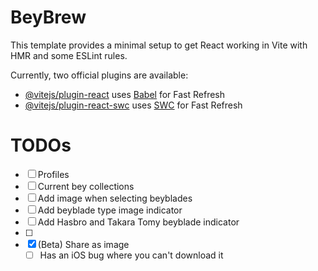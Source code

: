 # BeyBrew

This template provides a minimal setup to get React working in Vite with HMR and some ESLint rules.

Currently, two official plugins are available:

- [@vitejs/plugin-react](https://github.com/vitejs/vite-plugin-react/blob/main/packages/plugin-react/README.md) uses [Babel](https://babeljs.io/) for Fast Refresh
- [@vitejs/plugin-react-swc](https://github.com/vitejs/vite-plugin-react-swc) uses [SWC](https://swc.rs/) for Fast Refresh


# TODOs

- [ ] Profiles
- [ ] Current bey collections
- [ ] Add image when selecting beyblades
- [ ] Add beyblade type image indicator
- [ ] Add Hasbro and Takara Tomy beyblade indicator
- [ ]
- [x] (Beta) Share as image
  - [ ] Has an iOS bug where you can't download it
